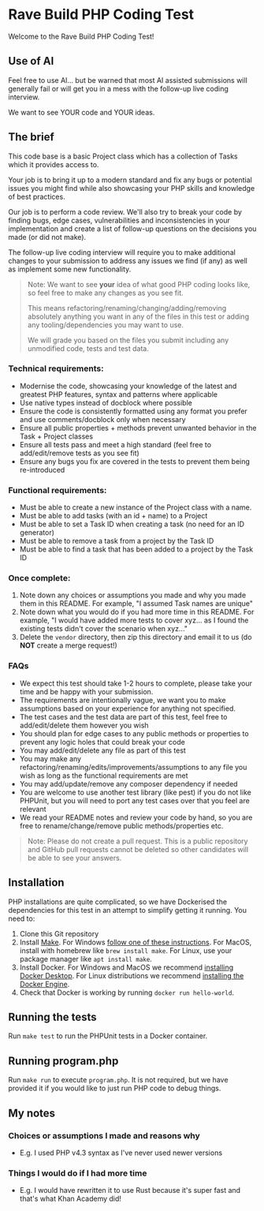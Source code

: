 # Rave Build PHP Coding Test
Welcome to the Rave Build PHP Coding Test! 

## Use of AI
Feel free to use AI... but be warned that most AI assisted submissions will generally fail or will get you in a mess with the follow-up live coding interview.

We want to see YOUR code and YOUR ideas.

## The brief
This code base is a basic Project class which has a collection of Tasks which it provides access to.

Your job is to bring it up to a modern standard and fix any bugs or potential issues you might find while also showcasing your PHP skills and knowledge of best practices.

Our job is to perform a code review. We'll also try to break your code by finding bugs, edge cases, vulnerabilities and inconsistencies in your implementation and create a list of follow-up questions on the decisions you made (or did not make). 

The follow-up live coding interview will require you to make additional changes to your submission to address any issues we find (if any) as well as implement some new functionality.

> Note: We want to see **your** idea of what good PHP coding looks like, so feel free to make any changes as you see fit.
> 
> This means refactoring/renaming/changing/adding/removing absolutely anything you want in any of the files in this test or adding any tooling/dependencies you may want to use.
> 
> We will grade you based on the files you submit including any unmodified code, tests and test data.

### Technical requirements:
- Modernise the code, showcasing your knowledge of the latest and greatest PHP features, syntax and patterns where applicable
- Use native types instead of docblock where possible
- Ensure the code is consistently formatted using any format you prefer and use comments/docblock only when necessary
- Ensure all public properties + methods prevent unwanted behavior in the Task + Project classes
- Ensure all tests pass and meet a high standard (feel free to add/edit/remove tests as you see fit)
- Ensure any bugs you fix are covered in the tests to prevent them being re-introduced

### Functional requirements:
- Must be able to create a new instance of the Project class with a name.
- Must be able to add tasks (with an id + name) to a Project
- Must be able to set a Task ID when creating a task (no need for an ID generator)
- Must be able to remove a task from a project by the Task ID
- Must be able to find a task that has been added to a project by the Task ID

### Once complete:
1. Note down any choices or assumptions you made and why you made them in this README. For example, "I assumed Task names are unique"
2. Note down what you would do if you had more time in this README. For example, "I would have added more tests to cover xyz... as I found the existing tests didn't cover the scenario when xyz..."
3. Delete the `vendor` directory, then zip this directory and email it to us (do **NOT** create a merge request!)

### FAQs
- We expect this test should take 1-2 hours to complete, please take your time and be happy with your submission.
- The requirements are intentionally vague, we want you to make assumptions based on your experience for anything not specified.
- The test cases and the test data are part of this test, feel free to add/edit/delete them however you wish
- You should plan for edge cases to any public methods or properties to prevent any logic holes that could break your code
- You may add/edit/delete any file as part of this test
- You may make any refactoring/renaming/edits/improvements/assumptions to any file you wish as long as the functional requirements are met
- You may add/update/remove any composer dependency if needed
- You are welcome to use another test library (like pest) if you do not like PHPUnit, but you will need to port any test cases over that you feel are relevant
- We read your README notes and review your code by hand, so you are free to rename/change/remove public methods/properties etc.

> Note: Please do not create a pull request. This is a public repository and GitHub pull requests cannot be deleted so other candidates will be able to see your answers.

## Installation
PHP installations are quite complicated, so we have Dockerised the 
dependencies for this test in an attempt to simplify getting it running.
You need to:

1. Clone this Git repository
2. Install [Make](https://www.gnu.org/software/make/). For Windows
   [follow one of these instructions](https://stackoverflow.com/a/32127632).
   For MacOS, install with homebrew like `brew install make`. For Linux, use 
   your package manager like `apt install make`.
3. Install Docker. For Windows and MacOS we recommend 
   [installing Docker Desktop](https://docs.docker.com/desktop/install/windows-install/). 
   For Linux distributions we recommend
   [installing the Docker Engine](https://docs.docker.com/engine/install/).
4. Check that Docker is working by running `docker run hello-world`.

## Running the tests
Run `make test` to run the PHPUnit tests in a Docker container.

## Running program.php
Run `make run` to execute `program.php`. It is not required, but we have provided 
it if you would like to just run PHP code to debug things.

## My notes
### Choices or assumptions I made and reasons why
* E.g. I used PHP v4.3 syntax as I've never used newer versions

### Things I would do if I had more time
* E.g. I would have rewritten it to use Rust because it's super fast and that's what Khan Academy did!
